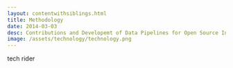 ```yaml
---
layout: contentwithsiblings.html
title: Methodology
date: 2014-03-03
desc: Contributions and Developemt of Data Pipelines for Open Source Investigations
image: /assets/technology/technology.png
---
```


tech rider
